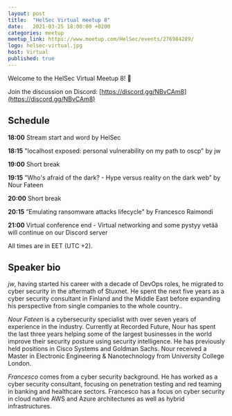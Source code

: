 ```yaml
---
layout: post
title:  "HelSec Virtual meetup 8"
date:   2021-03-25 18:00:00 +0200
categories: meetup
meetup_link: https://www.meetup.com/HelSec/events/276984289/
logo: helsec-virtual.jpg
host: Virtual
published: true
---
```


Welcome to the HelSec Virtual Meetup 8! 🤗

Join the discussion on Discord: [https://discord.gg/NBvCAm8](https://discord.gg/NBvCAm8)

## Schedule

**18:00** Stream start and word by HelSec  

**18:15** "localhost exposed: personal vulnerability on my path to oscp" by jw

**19:00** Short break  

**19:15** ”Who's afraid of the dark? - Hype versus reality on the dark web” by Nour Fateen

**20:00** Short break  

**20:15** ”Emulating ransomware attacks lifecycle" by Francesco Raimondi

**21:00** Virtual conference end - Virtual networking and some pystyy vetää will continue on our Discord server  

All times are in EET (UTC +2).

## Speaker bio

_jw_, having started his career with a decade of DevOps roles, he migrated to cyber security in the aftermath of Stuxnet. He spent the next five years as a cyber security consultant in Finland and the Middle East before expanding his perspective from single companies to the whole country..

_Nour Fateen_ is a cybersecurity specialist with over seven years of experience in the industry. Currently at Recorded Future, Nour has spent the last three years helping some of the largest businesses in the world improve their security posture using security intelligence. He has previously held positions in Cisco Systems and Goldman Sachs. Nour received a Master in Electronic Engineering & Nanotechnology from University College London.

_Francesco_ comes from a cyber security background. He has worked as a cyber security consultant, focusing on penetration testing and red teaming in banking and healthcare sectors. Francesco has a focus on cyber security in cloud native AWS and Azure architectures as well as hybrid infrastructures.
